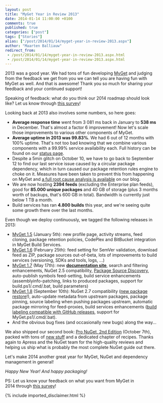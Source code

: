 ```yaml
---
layout: post
title: "MyGet Year in Review 2013"
date: 2014-01-14 11:00:00 +0100
comments: true
published: true
categories: ["post"]
tags: ["Stories"]
alias: ["/post/2014/01/14/myget-year-in-review-2013.aspx"]
author: "Maarten Balliauw"
redirect_from:
 - /post/2014/01/14/myget-year-in-review-2013.aspx.html
 - /post/2014/01/14/myget-year-in-review-2013.aspx.html
---
```


<p>2013 was a good year. We had tons of fun developing <a href="https://www.myget.org" target="_blank">MyGet</a> and judging from the feedback we get from you we can tell you are having fun with MyGet as well. And that is awesome! Thank you so much for sharing your feedback and your continued support!</p><p>Speaking of feedback: what do you think our 2014 roadmap should look like? Let us know through <a href="http://www.instant.ly/s/ToCKn">this survey</a>!</p><p>Looking back at 2013 also involves some numbers, so here goes:</p><ul><li><strong>Average response time</strong> went from 3 081 ms back in January to <strong>538 ms</strong> in December. That's almost a factor 6 improvement! Now let's scale those improvements to various other components of MyGet.</li><li><strong>Average uptime in 2013 was 99.83%</strong>. We had 6 out of 12 months with 100% uptime. That's not too bad knowing that we combine various components with a 99.99% service availability each. Full history can be found on our <a href="http://status.myget.org/519401" target="_blank">status page</a>.</li><li>Despite a 5min glitch on October 10, we have to go back to September 12 to find our last service issue caused by a circular package dependency, which in turn&nbsp;caused&nbsp;our package retention rules engine to choke on it. Measures have been taken to prevent this from happening on MyGet and <a href="/post/2013/09/12/Downtime-September-11-and-12-2013-Root-cause.aspx" target="_blank">a full root cause analysis is available</a> on our blog.</li><li>We are now hosting <strong>2394 feeds</strong> (excluding the Enterprise plan feeds), good for<strong> 85.000 unique packages</strong> and 40 GB of storage (plus 3 months worth of backups, that's 600 GB in total). Bandwidth is currently just below 1 TB a month.</li><li>Build services has ran <strong>4.800 builds</strong> this year, and we're seeing quite some growth there over the last months.</li></ul><p>Even though we deploy continuously, we tagged the following releases in 2013:<ul><li><a href="http://docs.myget.org/docs/release-notes/myget-1.5" target="_blank">MyGet 1.5</a> (January 5th):&nbsp;new profile page, activity streams, feed cloning, package retention policies, CodePlex and BitBucket integration in MyGet Build Services.</li><li><a href="http://docs.myget.org/docs/release-notes/myget-1.6" target="_blank">MyGet 1.6</a> (February 25th): feed setting for SemVer validation, download feed as ZIP, package sources out-of-beta, lots of improvements to build services (versioning, SDKs and tools, logs, ...)</li><li><a href="http://docs.myget.org/docs/release-notes/myget-1.7" target="_blank">MyGet 1.7</a> (May 17th): new <a href="http://docs.myget.org/" target="_blank"><strong>documentation site</strong></a>, search and filtering enhancements, NuGet 2.5 compatibility, <a href="http://psd.myget.org/" target="_blank">Package Source Discovery</a>, auto-publish symbols feed-setting, build service enhancements (assemblyinfo-patching, links to produced packages, support for build.ps1/.cmd/.bat, build parameters)</li><li><a href="http://docs.myget.org/docs/release-notes/myget-1.8" target="_blank">MyGet 1.8</a> (September 10th): NuGet 2.7 compatibility (<a href="http://docs.myget.org/docs/reference/build-services#Package_Restore" target="_blank">new package restore</a>!), auto-update metadata from upstream packages, package pinning, source labeling when pushing packages upstream, automatic package mirroring for feed-proxies, build services enhancements (<a href="http://docs.myget.org/docs/reference/build-services#Source_labeling_(tagging)" target="_blank">build labeling compatible with GitHub releases</a>, support for MyGet.ps1/.cmd/.bat).</li><li>And the obvious bug fixes (and occasionally new bugs)&nbsp;along the way...</li></ul><p>We also shipped our second book: <a href="http://amzn.to/pronuget2" target="_blank">Pro NuGet, 2nd Edition</a> (October 7th), packed with tons of <a href="http://blog.maartenballiauw.be/" target="_blank">new stuff</a> and a dedicated chapter of recipes. Thanks again to Apress and the NuGet team for the high-quality reviews and helping us ship what is probably the most complete NuGet guide out there.</p><p>Let's make 2014 another great year for MyGet, NuGet and dependency management in general!</p><p><em>Happy New Year! And happy packaging!</em></p><p>PS: Let us know your feedback on what&nbsp;you want from MyGet in 2014&nbsp;through <a href="http://www.instant.ly/s/ToCKn">this survey</a>!</p>
{% include imported_disclaimer.html %}
